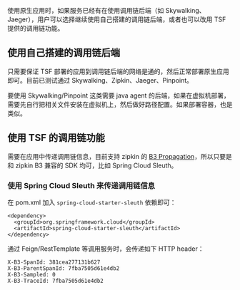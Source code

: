 使用原生应用时，如果服务已经有在使用调用链后端（如 Skywalking、Jaeger），用户可以选择继续使用自己搭建的调用链后端，或者也可以改用 TSF 提供的调用链功能。

## 使用自己搭建的调用链后端

只需要保证 TSF 部署的应用到调用链后端的网络是通的，然后正常部署原生应用即可。目前已测试通过 Skywalking、Zipkin、Jaeger、Pinpoint。

要使用 Skywalking/Pinpoint 这类需要 java agent 的后端，如果在虚拟机部署，需要先自行把相关文件安装在虚拟机上，然后做好路径配置。如果部署容器，也是类似。

## 使用 TSF 的调用链功能

需要在应用中传递调用链信息，目前支持 zipkin 的 [B3 Propagation](https://github.com/openzipkin/b3-propagation)，所以只要是和 zipkin B3 兼容的 SDK 均可，比如 Spring Cloud Sleuth。

### 使用 Spring Cloud Sleuth 来传递调用链信息

在 pom.xml 加入 `spring-cloud-starter-sleuth` 依赖即可：

```
<dependency>
  <groupId>org.springframework.cloud</groupId>
  <artifactId>spring-cloud-starter-sleuth</artifactId>
</dependency>
```

通过 Feign/RestTemplate 等调用服务时，会传递如下 HTTP header：

```
X-B3-SpanId: 381cea277131b627
X-B3-ParentSpanId: 7fba7505d61e4db2
X-B3-Sampled: 0
X-B3-TraceId: 7fba7505d61e4db2
```
